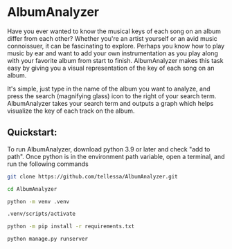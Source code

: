 # AlbumAnalyzer

Have you ever wanted to know the musical keys of each song on an album differ from each other?
Whether you're an artist yourself or an avid music connoissuer, it can be fascinating to explore.
Perhaps you know how to play music by ear and want to add your own instrumentation as you play along with your favorite album from start to finish.
AlbumAnalyzer makes this task easy by giving you a visual representation of the key of each song on an album.

It's simple, just type in the name of the album you want to analyze, and press the search (magnifying glass) icon to the right of your search term.
AlbumAnalyzer takes your search term and outputs a graph which helps visualize the key of each track on the album.

## Quickstart:

To run AlbumAnalyzer, download python 3.9 or later and check "add to path".
Once python is in the environment path variable, open a terminal, and run the following commands

```bash
git clone https://github.com/tellessa/AlbumAnalyzer.git
```

```bash
cd AlbumAnalyzer
```

```bash
python -m venv .venv
```

```bash
.venv/scripts/activate
```

```bash
python -m pip install -r requirements.txt
```

```bash
python manage.py runserver
```
